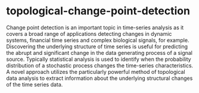 # topological-change-point-detection
Change point detection is an important topic in time-series analysis as it covers a broad range of applications detecting changes in dynamic systems, financial time series and complex biological signals, for example. Discovering the underlying structure of time series is useful for predicting the abrupt and significant change in the data generating process of a signal source. Typically statistical analysis is used to identify when the probability distribution of a stochastic process changes the time-series characteristics. A novel approach utilizes the particularly powerful method of topological data analysis to extract information about the underlying structural changes of the time series data.
